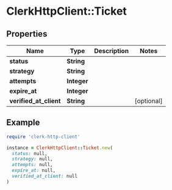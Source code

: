 # ClerkHttpClient::Ticket

## Properties

| Name | Type | Description | Notes |
| ---- | ---- | ----------- | ----- |
| **status** | **String** |  |  |
| **strategy** | **String** |  |  |
| **attempts** | **Integer** |  |  |
| **expire_at** | **Integer** |  |  |
| **verified_at_client** | **String** |  | [optional] |

## Example

```ruby
require 'clerk-http-client'

instance = ClerkHttpClient::Ticket.new(
  status: null,
  strategy: null,
  attempts: null,
  expire_at: null,
  verified_at_client: null
)
```

